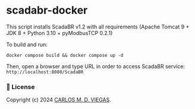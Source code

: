 # scadabr-docker
This script installs ScadaBR v1.2 with all requirements (Apache Tomcat 9 + JDK 8 + Python 3.10 + pyModbusTCP 0.2.1)

To build and run:
```
docker compose build && docker compose up -d
```

Then, open a browser and type URL in order to access ScadaBR service: `http://localhost:8080/ScadaBR`

### :page_facing_up: License

Copyright (c) 2024 [CARLOS M. D. VIEGAS](https://github.com/cmdviegas).
